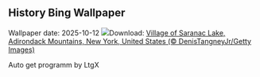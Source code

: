 ## History Bing Wallpaper
Wallpaper date: 2025-10-12
![](https://www.bing.com/th?id=OHR.SaranacLake_EN-IN0774753637_UHD.jpg&w=1000)Download: [Village of Saranac Lake, Adirondack Mountains, New York, United States (© DenisTangneyJr/Getty Images)](https://www.bing.com/th?id=OHR.SaranacLake_EN-IN0774753637_UHD.jpg)

Auto get programm by LtgX
